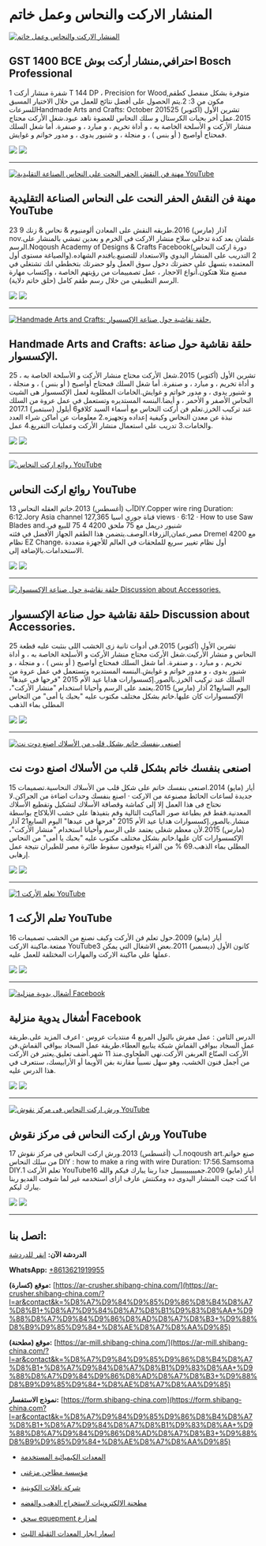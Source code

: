 # المنشار الاركت والنحاس وعمل خاتم

<a href="https://swt.shibang-china.com/?l=ar&img&k=%D8%A7%D9%84%D9%85%D9%86%D8%B4%D8%A7%D8%B1+%D8%A7%D9%84%D8%A7%D8%B1%D9%83%D8%AA+%D9%88%D8%A7%D9%84%D9%86%D8%AD%D8%A7%D8%B3+%D9%88%D8%B9%D9%85%D9%84+%D8%AE%D8%A7%D8%AA%D9%85" target="_blank">![المنشار الاركت والنحاس وعمل خاتم](http://static.shibang-china.com/all-800x300/269.jpg)</a>

## GST 1400 BCE احترافي,منشار أركت بوش Bosch Professional
1 شفرة منشار أركت T 144 DP ، Precision for Wood,متوفرة بشكل منفصل كطقم مكون من 3: 2.يتم الحصول على أفضل نتائج للعمل من خلال الاختيار المسبق للسرعاتHandmade Arts and Crafts: October 201525 تشرين الأول (أكتوبر) 2015.عمل أخر بحبات الكرستال و سلك النحاس للعضوة ناهد عبود.شغل الأركت محتاج منشار الأركت و الأسلحة الخاصة به ، و أداة تخريم ، و مبارد ، و صنفرة. أما شغل السلك فمحتاج أواصيج ( أو بنس ) ، و منجلة ، و شنيور يدوى ، و مدور خواتم و غوايش.


<a href="https://whatsapp.shibangsoft.com/WhatsApp.php" target="_blank" title="WhatsApp">![](http://static.shibang-china.com/icon/whatsapp.png)</a> <a href="https://swt.shibang-china.com/?l=ar&icon&k=%D8%A7%D9%84%D9%85%D9%86%D8%B4%D8%A7%D8%B1+%D8%A7%D9%84%D8%A7%D8%B1%D9%83%D8%AA+%D9%88%D8%A7%D9%84%D9%86%D8%AD%D8%A7%D8%B3+%D9%88%D8%B9%D9%85%D9%84+%D8%AE%D8%A7%D8%AA%D9%85" target="_blank">![](http://static.shibang-china.com/icon/chat-ar.png)</a>

---

<a href="https://swt.shibang-china.com/?l=ar&img&k=%D8%A7%D9%84%D9%85%D9%86%D8%B4%D8%A7%D8%B1+%D8%A7%D9%84%D8%A7%D8%B1%D9%83%D8%AA+%D9%88%D8%A7%D9%84%D9%86%D8%AD%D8%A7%D8%B3+%D9%88%D8%B9%D9%85%D9%84+%D8%AE%D8%A7%D8%AA%D9%85" target="_blank">![مهنة فن النقش الحفر النحت على النحاس الصناعة التقليدية YouTube](http://static.shibang-china.com/all-800x300/44.jpg)</a>

## مهنة فن النقش الحفر النحت على النحاس الصناعة التقليدية YouTube
23 آذار (مارس) 2016.طريقه النقش على المعادن ألومنيوم & نحاس & زنك 9 nov.علشان بعد كدة تدخلي سلاح منشار الاركت في الخرم و بعدين تمشي بالمنشار على الرسم.Noqoush Academy of Designs & Crafts Facebook(دورة اركت النحاس والصياغة مستوى أول).2 التدريب على المنشار اليدوي والاستعداد للتصنيع.يافندم الشهاده المعتمده بتسهل على حضرتك دخول سوق العمل ولو حضرتك بتخططي انك تشتغلي في مصنع مثلا هتكون.أنواع الاحجار ، عمل تصمييمات من رؤيتهم الخاصة ، وإكتساب مهارة الرسم التطبيقي من خلال رسم طقم كامل (حلق خاتم دلاية).


<a href="https://whatsapp.shibangsoft.com/WhatsApp.php" target="_blank" title="WhatsApp">![](http://static.shibang-china.com/icon/whatsapp.png)</a> <a href="https://swt.shibang-china.com/?l=ar&icon&k=%D8%A7%D9%84%D9%85%D9%86%D8%B4%D8%A7%D8%B1+%D8%A7%D9%84%D8%A7%D8%B1%D9%83%D8%AA+%D9%88%D8%A7%D9%84%D9%86%D8%AD%D8%A7%D8%B3+%D9%88%D8%B9%D9%85%D9%84+%D8%AE%D8%A7%D8%AA%D9%85" target="_blank">![](http://static.shibang-china.com/icon/chat-ar.png)</a>

---

<a href="https://swt.shibang-china.com/?l=ar&img&k=%D8%A7%D9%84%D9%85%D9%86%D8%B4%D8%A7%D8%B1+%D8%A7%D9%84%D8%A7%D8%B1%D9%83%D8%AA+%D9%88%D8%A7%D9%84%D9%86%D8%AD%D8%A7%D8%B3+%D9%88%D8%B9%D9%85%D9%84+%D8%AE%D8%A7%D8%AA%D9%85" target="_blank">![Handmade Arts and Crafts: حلقة نقاشية حول صناعة الإكسسوار.](http://static.shibang-china.com/all-800x300/508.jpg)</a>

## Handmade Arts and Crafts: حلقة نقاشية حول صناعة الإكسسوار.
25 تشرين الأول (أكتوبر) 2015.شغل الأركت محتاج منشار الأركت و الأسلحة الخاصة به ، و أداة تخريم ، و مبارد ، و صنفرة. أما شغل السلك فمحتاج أواصيج ( أو بنس ) ، و منجلة ، و شنيور يدوى ، و مدور خواتم و غوايش.الخامات المطلوبة لعمل الإكسسوار هى الشيت النحاس الأصفر و الأحمر ، و أيضا.البنسه المستديره وتستعمل في عمل عروة من السلك عند تركيب الخرز.تعلم فن أركت النحاس مع أسماء السيد كلافو6 أيلول (سبتمبر) 2017.1 نبذة عن معدن النحاس وكيفية إعداده وتجهيزه.2 معلومات عن أماكن شراء العدد والخامات.3 تدريب على استعمال منشار الأركت وعمليات التفريغ.4 عمل.


<a href="https://whatsapp.shibangsoft.com/WhatsApp.php" target="_blank" title="WhatsApp">![](http://static.shibang-china.com/icon/whatsapp.png)</a> <a href="https://swt.shibang-china.com/?l=ar&icon&k=%D8%A7%D9%84%D9%85%D9%86%D8%B4%D8%A7%D8%B1+%D8%A7%D9%84%D8%A7%D8%B1%D9%83%D8%AA+%D9%88%D8%A7%D9%84%D9%86%D8%AD%D8%A7%D8%B3+%D9%88%D8%B9%D9%85%D9%84+%D8%AE%D8%A7%D8%AA%D9%85" target="_blank">![](http://static.shibang-china.com/icon/chat-ar.png)</a>

---

<a href="https://swt.shibang-china.com/?l=ar&img&k=%D8%A7%D9%84%D9%85%D9%86%D8%B4%D8%A7%D8%B1+%D8%A7%D9%84%D8%A7%D8%B1%D9%83%D8%AA+%D9%88%D8%A7%D9%84%D9%86%D8%AD%D8%A7%D8%B3+%D9%88%D8%B9%D9%85%D9%84+%D8%AE%D8%A7%D8%AA%D9%85" target="_blank">![روائع اركت النحاس YouTube](http://static.shibang-china.com/all-800x300/172.jpg)</a>

## روائع اركت النحاس YouTube
13 آب (أغسطس) 2013.خاتم العقله النحاسDIY.Copper wire ring Duration: 6:12.Jory Asia channel قناة جوري اسيا 127,365 views &middot; 6:12 &middot; How to use Saw Blades and.شنيور دريمل مع 75 ملحق 4200 4 75 للبيع في مصر,عمان,الزرقاء.الوصف.يتضمن هذا الطقم الجهاز الأفضل في فئته Dremel 4200 مع نظام EZ Change، أول نظام تغيير سريع للملحقات في العالم للأجهزة متعددة الاستخدامات.بالإضافة إلى.


<a href="https://whatsapp.shibangsoft.com/WhatsApp.php" target="_blank" title="WhatsApp">![](http://static.shibang-china.com/icon/whatsapp.png)</a> <a href="https://swt.shibang-china.com/?l=ar&icon&k=%D8%A7%D9%84%D9%85%D9%86%D8%B4%D8%A7%D8%B1+%D8%A7%D9%84%D8%A7%D8%B1%D9%83%D8%AA+%D9%88%D8%A7%D9%84%D9%86%D8%AD%D8%A7%D8%B3+%D9%88%D8%B9%D9%85%D9%84+%D8%AE%D8%A7%D8%AA%D9%85" target="_blank">![](http://static.shibang-china.com/icon/chat-ar.png)</a>

---

<a href="https://swt.shibang-china.com/?l=ar&img&k=%D8%A7%D9%84%D9%85%D9%86%D8%B4%D8%A7%D8%B1+%D8%A7%D9%84%D8%A7%D8%B1%D9%83%D8%AA+%D9%88%D8%A7%D9%84%D9%86%D8%AD%D8%A7%D8%B3+%D9%88%D8%B9%D9%85%D9%84+%D8%AE%D8%A7%D8%AA%D9%85" target="_blank">![حلقة نقاشية حول صناعة الإكسسوار Discussion about Accessories.](http://static.shibang-china.com/all-800x300/377.jpg)</a>

## حلقة نقاشية حول صناعة الإكسسوار Discussion about Accessories.
25 تشرين الأول (أكتوبر) 2015.فى أدوات تانية زى الخشب اللى بنثبت عليه قطعة النحاس و منشار الأركيت.شغل الأركت محتاج منشار الأركت و الأسلحة الخاصة به ، و أداة تخريم ، و مبارد ، و صنفرة. أما شغل السلك فمحتاج أواصيج ( أو بنس ) ، و منجلة ، و شنيور يدوى ، و مدور خواتم و غوايش.البنسه المستديره وتستعمل في عمل عروة من السلك عند تركيب الخرز.بالصور.إكسسوارات هدايا عيد الأم 2015 &quot;فرحها فى عيدها&quot; اليوم السابع21 آذار (مارس) 2015.يعتمد على الرسم وأحيانا استخدام &quot;منشار الأركت&quot;، الإكسسوارات كان عليها.خاتم بشكل مختلف مكتوب عليه &quot;بحبك يا أمى&quot; من النحاس المطلى بماء الذهب


<a href="https://whatsapp.shibangsoft.com/WhatsApp.php" target="_blank" title="WhatsApp">![](http://static.shibang-china.com/icon/whatsapp.png)</a> <a href="https://swt.shibang-china.com/?l=ar&icon&k=%D8%A7%D9%84%D9%85%D9%86%D8%B4%D8%A7%D8%B1+%D8%A7%D9%84%D8%A7%D8%B1%D9%83%D8%AA+%D9%88%D8%A7%D9%84%D9%86%D8%AD%D8%A7%D8%B3+%D9%88%D8%B9%D9%85%D9%84+%D8%AE%D8%A7%D8%AA%D9%85" target="_blank">![](http://static.shibang-china.com/icon/chat-ar.png)</a>

---

<a href="https://swt.shibang-china.com/?l=ar&img&k=%D8%A7%D9%84%D9%85%D9%86%D8%B4%D8%A7%D8%B1+%D8%A7%D9%84%D8%A7%D8%B1%D9%83%D8%AA+%D9%88%D8%A7%D9%84%D9%86%D8%AD%D8%A7%D8%B3+%D9%88%D8%B9%D9%85%D9%84+%D8%AE%D8%A7%D8%AA%D9%85" target="_blank">![اصنعى بنفسك خاتم بشكل قلب من الأسلاك اصنع دوت نت](http://static.shibang-china.com/all-800x300/1405.jpg)</a>

## اصنعى بنفسك خاتم بشكل قلب من الأسلاك اصنع دوت نت
15 أيار (مايو) 2014.اصنعى بنفسك خاتم على شكل قلب من الأسلاك النحاسية.تصميمات جديدة لساعات الحائط مصنوعة من الاركت · اصنع بنفسك وحدات اضاءة من الجراكن.لا نحتاج فى هذا العمل إلا إلى كماشة وقصافة الأسلاك لتشكيل وتقطيع الأسلاك المعدنية.فقط قم بطباعة صور الماكيت التالية وقم بتفيذها على خشب الأبلاكاج بواسطة منشار.بالصور.إكسسوارات هدايا عيد الأم 2015 "فرحها فى عيدها" اليوم السابع21 آذار (مارس) 2015.لأن معظم شغلى يعتمد على الرسم وأحيانا استخدام "منشار الأركت"، الإكسسوارات كان عليها.خاتم بشكل مختلف مكتوب عليه "بحبك يا أمى" من النحاس المطلى بماء الذهب.69 % من القراء يتوقعون سقوط طائرة مصر للطيران نتيجة عمل إرهابى.


<a href="https://whatsapp.shibangsoft.com/WhatsApp.php" target="_blank" title="WhatsApp">![](http://static.shibang-china.com/icon/whatsapp.png)</a> <a href="https://swt.shibang-china.com/?l=ar&icon&k=%D8%A7%D9%84%D9%85%D9%86%D8%B4%D8%A7%D8%B1+%D8%A7%D9%84%D8%A7%D8%B1%D9%83%D8%AA+%D9%88%D8%A7%D9%84%D9%86%D8%AD%D8%A7%D8%B3+%D9%88%D8%B9%D9%85%D9%84+%D8%AE%D8%A7%D8%AA%D9%85" target="_blank">![](http://static.shibang-china.com/icon/chat-ar.png)</a>

---

<a href="https://swt.shibang-china.com/?l=ar&img&k=%D8%A7%D9%84%D9%85%D9%86%D8%B4%D8%A7%D8%B1+%D8%A7%D9%84%D8%A7%D8%B1%D9%83%D8%AA+%D9%88%D8%A7%D9%84%D9%86%D8%AD%D8%A7%D8%B3+%D9%88%D8%B9%D9%85%D9%84+%D8%AE%D8%A7%D8%AA%D9%85" target="_blank">![تعلم الأركت 1 YouTube](http://static.shibang-china.com/all-800x300/737.jpg)</a>

## تعلم الأركت 1 YouTube
16 أيار (مايو) 2009.حول تعلم فن الأركت وكيف نصنع من الخشب تصميمات ممتعة.ماكينة الاركت YouTube3 كانون الأول (ديسمبر) 2011.بعض الاشغال التي يمكن عملها علي ماكينة الاركت والمهارات المختلفة للعمل عليه.


<a href="https://whatsapp.shibangsoft.com/WhatsApp.php" target="_blank" title="WhatsApp">![](http://static.shibang-china.com/icon/whatsapp.png)</a> <a href="https://swt.shibang-china.com/?l=ar&icon&k=%D8%A7%D9%84%D9%85%D9%86%D8%B4%D8%A7%D8%B1+%D8%A7%D9%84%D8%A7%D8%B1%D9%83%D8%AA+%D9%88%D8%A7%D9%84%D9%86%D8%AD%D8%A7%D8%B3+%D9%88%D8%B9%D9%85%D9%84+%D8%AE%D8%A7%D8%AA%D9%85" target="_blank">![](http://static.shibang-china.com/icon/chat-ar.png)</a>

---

<a href="https://swt.shibang-china.com/?l=ar&img&k=%D8%A7%D9%84%D9%85%D9%86%D8%B4%D8%A7%D8%B1+%D8%A7%D9%84%D8%A7%D8%B1%D9%83%D8%AA+%D9%88%D8%A7%D9%84%D9%86%D8%AD%D8%A7%D8%B3+%D9%88%D8%B9%D9%85%D9%84+%D8%AE%D8%A7%D8%AA%D9%85" target="_blank">![أشغال يدوية منزلية‏ Facebook](http://static.shibang-china.com/all-800x300/420.jpg)</a>

## أشغال يدوية منزلية‏ Facebook
الدرس الثامن : عمل مفرش بالنول المربع 4 منتديات عروس · اعرف المزيد على.طريقة عمل السجاد ببواقي القماش شبكة ينابيع العطاء.طريقة عمل السجاد ببواقي القماش.فن الأركت الصنّاع العربفن الأركت.نهى الطحاوي.منذ 11 شهر.أضف تعليق.يعتبر فن الأركت من أجمل فنون الخشب، وهو سهل نسبياً مقارنة بفن الأويما أو الأرابيسك، سنتعرف في هذا الدرس عليه.


<a href="https://whatsapp.shibangsoft.com/WhatsApp.php" target="_blank" title="WhatsApp">![](http://static.shibang-china.com/icon/whatsapp.png)</a> <a href="https://swt.shibang-china.com/?l=ar&icon&k=%D8%A7%D9%84%D9%85%D9%86%D8%B4%D8%A7%D8%B1+%D8%A7%D9%84%D8%A7%D8%B1%D9%83%D8%AA+%D9%88%D8%A7%D9%84%D9%86%D8%AD%D8%A7%D8%B3+%D9%88%D8%B9%D9%85%D9%84+%D8%AE%D8%A7%D8%AA%D9%85" target="_blank">![](http://static.shibang-china.com/icon/chat-ar.png)</a>

---

<a href="https://swt.shibang-china.com/?l=ar&img&k=%D8%A7%D9%84%D9%85%D9%86%D8%B4%D8%A7%D8%B1+%D8%A7%D9%84%D8%A7%D8%B1%D9%83%D8%AA+%D9%88%D8%A7%D9%84%D9%86%D8%AD%D8%A7%D8%B3+%D9%88%D8%B9%D9%85%D9%84+%D8%AE%D8%A7%D8%AA%D9%85" target="_blank">![ورش اركت النحاس فى مركز نقوش YouTube](http://static.shibang-china.com/all-800x300/417.jpg)</a>

## ورش اركت النحاس فى مركز نقوش YouTube
17 آب (أغسطس) 2013.ورش اركت النحاس فى مركز نقوش.noqoush art.صنع خواتم من سلك النحاس DIY : how to make a ring with wire Duration: 17:56.Samsoma DIY.تعلم الأركت 1 YouTube16 أيار (مايو) 2009.جمييييييييييل جدا ربنا يبارك فيكم والله انا كنت جبت المنشار اليدوى ده ومكنتش عارف ازاى استخدمه غير لما شوفت الفديو ربنا يبارك ليكم.


<a href="https://whatsapp.shibangsoft.com/WhatsApp.php" target="_blank" title="WhatsApp">![](http://static.shibang-china.com/icon/whatsapp.png)</a> <a href="https://swt.shibang-china.com/?l=ar&icon&k=%D8%A7%D9%84%D9%85%D9%86%D8%B4%D8%A7%D8%B1+%D8%A7%D9%84%D8%A7%D8%B1%D9%83%D8%AA+%D9%88%D8%A7%D9%84%D9%86%D8%AD%D8%A7%D8%B3+%D9%88%D8%B9%D9%85%D9%84+%D8%AE%D8%A7%D8%AA%D9%85" target="_blank">![](http://static.shibang-china.com/icon/chat-ar.png)</a>

---
## اتصل بنا:

**الدردشة الآن:** [انقر للدردشة](https://swt.shibang-china.com?l=ar&contact&k=%D8%A7%D9%84%D9%85%D9%86%D8%B4%D8%A7%D8%B1+%D8%A7%D9%84%D8%A7%D8%B1%D9%83%D8%AA+%D9%88%D8%A7%D9%84%D9%86%D8%AD%D8%A7%D8%B3+%D9%88%D8%B9%D9%85%D9%84+%D8%AE%D8%A7%D8%AA%D9%85)

**WhatsApp:**  [+8613621919955](https://whatsapp.shibangsoft.com/WhatsApp.php)

**موقع (كسارة):** [https://ar-crusher.shibang-china.com/](https://ar-crusher.shibang-china.com/?l=ar&contact&k=%D8%A7%D9%84%D9%85%D9%86%D8%B4%D8%A7%D8%B1+%D8%A7%D9%84%D8%A7%D8%B1%D9%83%D8%AA+%D9%88%D8%A7%D9%84%D9%86%D8%AD%D8%A7%D8%B3+%D9%88%D8%B9%D9%85%D9%84+%D8%AE%D8%A7%D8%AA%D9%85)

**موقع (مطحنة):** [https://ar-mill.shibang-china.com/](https://ar-mill.shibang-china.com/?l=ar&contact&k=%D8%A7%D9%84%D9%85%D9%86%D8%B4%D8%A7%D8%B1+%D8%A7%D9%84%D8%A7%D8%B1%D9%83%D8%AA+%D9%88%D8%A7%D9%84%D9%86%D8%AD%D8%A7%D8%B3+%D9%88%D8%B9%D9%85%D9%84+%D8%AE%D8%A7%D8%AA%D9%85)

**نموذج الاستفسار:** [https://form.shibang-china.com](https://form.shibang-china.com?l=ar&contact&k=%D8%A7%D9%84%D9%85%D9%86%D8%B4%D8%A7%D8%B1+%D8%A7%D9%84%D8%A7%D8%B1%D9%83%D8%AA+%D9%88%D8%A7%D9%84%D9%86%D8%AD%D8%A7%D8%B3+%D9%88%D8%B9%D9%85%D9%84+%D8%AE%D8%A7%D8%AA%D9%85)

* [المعدات الكيميائية المستخدمة](../24/%D8%A7%D9%84%D9%85%D8%B9%D8%AF%D8%A7%D8%AA%20%D8%A7%D9%84%D9%83%D9%8A%D9%85%D9%8A%D8%A7%D8%A6%D9%8A%D8%A9%20%D8%A7%D9%84%D9%85%D8%B3%D8%AA%D8%AE%D8%AF%D9%85%D8%A9.md)

* [مؤسسة مطاحن مزغنى](../21/%D9%85%D8%A4%D8%B3%D8%B3%D8%A9%20%D9%85%D8%B7%D8%A7%D8%AD%D9%86%20%D9%85%D8%B2%D8%BA%D9%86%D9%89.md)

* [شركة ناقلات الكويتية](../21/%D8%B4%D8%B1%D9%83%D8%A9%20%D9%86%D8%A7%D9%82%D9%84%D8%A7%D8%AA%20%D8%A7%D9%84%D9%83%D9%88%D9%8A%D8%AA%D9%8A%D8%A9.md)

* [مطحنة الالكترونيات لاستخراج الدهب والفضه](../21/%D9%85%D8%B7%D8%AD%D9%86%D8%A9%20%D8%A7%D9%84%D8%A7%D9%84%D9%83%D8%AA%D8%B1%D9%88%D9%86%D9%8A%D8%A7%D8%AA%20%D9%84%D8%A7%D8%B3%D8%AA%D8%AE%D8%B1%D8%A7%D8%AC%20%D8%A7%D9%84%D8%AF%D9%87%D8%A8%20%D9%88%D8%A7%D9%84%D9%81%D8%B6%D9%87.md)

* [سحق equepment لمزارع](../24/%D8%B3%D8%AD%D9%82%20equepment%20%D9%84%D9%85%D8%B2%D8%A7%D8%B1%D8%B9.md)

* [اسعار ايجار المعدات الثقيلة الليث](../22/%D8%A7%D8%B3%D8%B9%D8%A7%D8%B1%20%D8%A7%D9%8A%D8%AC%D8%A7%D8%B1%20%D8%A7%D9%84%D9%85%D8%B9%D8%AF%D8%A7%D8%AA%20%D8%A7%D9%84%D8%AB%D9%82%D9%8A%D9%84%D8%A9%20%D8%A7%D9%84%D9%84%D9%8A%D8%AB.md)